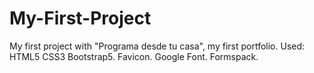 # My-First-Project
 My first project with "Programa desde tu casa", my first portfolio.
 Used:
 HTML5
 CSS3
 Bootstrap5.
 Favicon.
 Google Font.
 Formspack.
 
 
